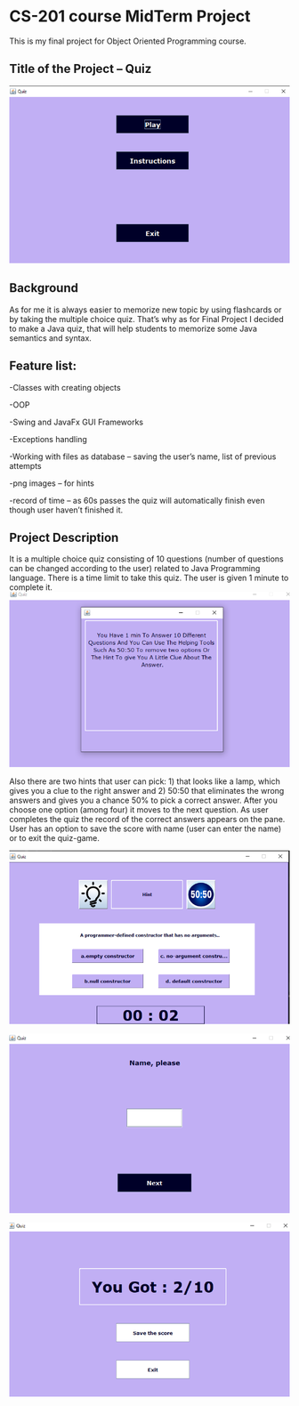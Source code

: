 # CS-201 course MidTerm Project
This is my final project for Object Oriented Programming course.

## Title of the Project – Quiz
![main page](https://github.com/Aisuluu817/JavaOOP/blob/master/QuizzzFinal/img/screenshots/screen_main.png)

## Background
As for me it is always easier to memorize new topic by using flashcards or by taking the multiple choice quiz. That’s why as for Final Project I decided to make a Java quiz, that will help students to memorize some Java semantics and syntax.

## Feature list:
-Classes with creating objects

-OOP

-Swing and JavaFx GUI Frameworks

-Exceptions handling

-Working with files as database – saving the user’s name, list of previous attempts

-png images – for hints

-record of time – as 60s passes the quiz will automatically finish even though user haven’t finished it.

## Project Description
It is a multiple choice quiz consisting of 10 questions (number of questions can be changed according to the user) related to Java Programming language. There is a time limit to take this quiz. The user is given 1 minute to complete it. 
![instructions](https://github.com/Aisuluu817/JavaOOP/blob/master/QuizzzFinal/img/screenshots/screen_instructions.png)

Also there are two hints that user can pick: 1) that looks like a lamp, which gives you a clue to the right answer and 2) 50:50 that eliminates the wrong answers and gives you a chance 50% to pick a correct answer. After you choose one option (among four) it moves to the next question. As user completes the quiz the record of the correct answers appears on the pane. User has an option to save the score with name (user can enter the name) or to exit the quiz-game.

![](https://github.com/Aisuluu817/JavaOOP/blob/master/QuizzzFinal/img/screenshots/screen_quiz.png)

![save result](https://github.com/Aisuluu817/JavaOOP/blob/master/QuizzzFinal/img/screenshots/screen_result.png)

![record](https://github.com/Aisuluu817/JavaOOP/blob/master/QuizzzFinal/img/screenshots/screen_record.png)



